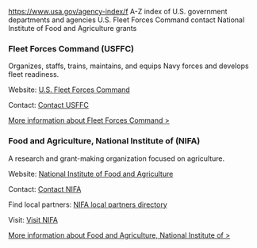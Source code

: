

https://www.usa.gov/agency-index/f
A-Z index of U.S. government departments and agencies
U.S. Fleet Forces Command contact
National Institute of Food and Agriculture grants

### Fleet Forces Command (USFFC)

Organizes, staffs, trains, maintains, and equips Navy forces and develops fleet readiness.

Website: [U.S. Fleet Forces Command](https://www.usff.navy.mil/)

Contact: [Contact USFFC](https://www.usff.navy.mil/Contact-Us/)

[More information about Fleet Forces Command >](https://www.usa.gov/agencies/u-s-fleet-forces-command)

### Food and Agriculture, National Institute of (NIFA)

A research and grant-making organization focused on agriculture.

Website: [National Institute of Food and Agriculture](http://www.nifa.usda.gov)

Contact: [Contact NIFA](https://nifa.usda.gov/contact-us)

Find local partners: [NIFA local partners directory](https://nifa.usda.gov/land-grant-colleges-and-universities-partner-website-directory)

Visit: [Visit NIFA](https://nifa.usda.gov/visit-nifa)

[More information about Food and Agriculture, National Institute of >](https://www.usa.gov/agencies/national-institute-of-food-and-agriculture)
